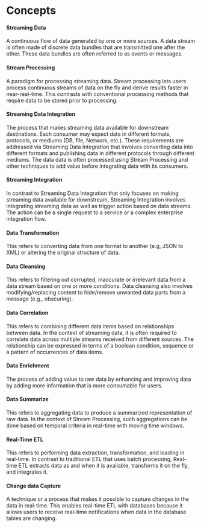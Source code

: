 # Concepts

#### Streaming Data

A continuous flow of data generated by one or more sources. A data stream is often made of discrete data bundles that are transmitted one after the other. These data bundles are often referred to as events or messages.


#### Stream Processing

A paradigm for processing streaming data. Stream processing lets users process continuous streams of data on the fly and derive results faster in near-real-time.  This contrasts with conventional processing methods that require data to be stored prior to processing.


#### Streaming Data Integration

The process that makes streaming data available for downstream destinations. Each consumer may expect data in different formats, protocols, or mediums (DB, file, Network, etc.). These requirements are addressed via Streaming Data Integration that involves converting data into different formats and publishing data in different protocols through different mediums. The data data is often processed using Stream Processing and other techniques to add value before integrating data with its consumers.


#### Streaming Integration

In contrast to Streaming Data Integration that only focuses on making streaming data available for downstream, Streaming Integration involves integrating streaming data as well as trigger action based on data streams. The action can be a single request to a service or a complex enterprise integration flow.


#### Data Transformation

This refers to converting data from one format to another (e.g, JSON to XML) or altering the original structure of data.


#### Data Cleansing

This refers to filtering out corrupted, inaccurate or irrelevant data from a data stream based on one or more conditions. Data cleansing also involves modifying/replacing content to hide/remove unwanted data parts from a message (e.g., obscuring).


#### Data Correlation

This refers to combining different data items based on relationships between data. In the context of streaming data, it is often required to correlate data across multiple streams received from different sources. The relationship can be expressed in terms of a boolean condition, sequence or a pattern of occurrences of data items.


#### Data Enrichment

The process of adding value to raw data by enhancing and improving data by adding more information that is more consumable for users. 


#### Data Summarize

This refers to aggregating data to produce a summarized representation of raw data. In the context of Stream Processing, such aggregations can be done based on temporal criteria in real-time with moving time windows.


#### Real-Time ETL

This refers to performing data extraction, transformation, and loading in real-time. In contrast to traditional ETL that uses batch processing, Real-time ETL extracts data as and when it is available, transforms it on the fly, and integrates it.


#### Change data Capture

A technique or a process that makes it possible to capture changes in the data in real-time. This enables real-time ETL with databases because it allows users to receive real-time notifications when data in the database tables are changing.
